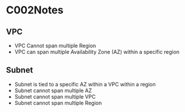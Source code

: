 # C002Notes

## VPC
- VPC Cannot span multiple Region
- VPC can span multiple Availability Zone (AZ) within a specific region

## Subnet
- Subnet is tied to a specific AZ within a VPC within a region
- Subnet cannot span multiple AZ
- Subnet cannot span multiple VPC
- Subnet cannot span multiple Region
